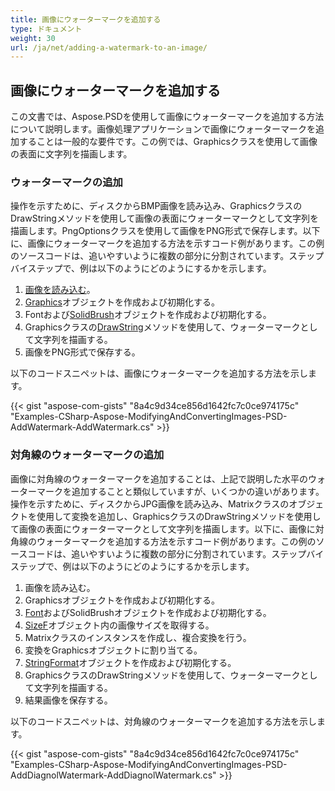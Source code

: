 ```yaml
---
title: 画像にウォーターマークを追加する
type: ドキュメント
weight: 30
url: /ja/net/adding-a-watermark-to-an-image/
---
```


## **画像にウォーターマークを追加する**
この文書では、Aspose.PSDを使用して画像にウォーターマークを追加する方法について説明します。画像処理アプリケーションで画像にウォーターマークを追加することは一般的な要件です。この例では、Graphicsクラスを使用して画像の表面に文字列を描画します。

### **ウォーターマークの追加**
操作を示すために、ディスクからBMP画像を読み込み、GraphicsクラスのDrawStringメソッドを使用して画像の表面にウォーターマークとして文字列を描画します。PngOptionsクラスを使用して画像をPNG形式で保存します。以下に、画像にウォーターマークを追加する方法を示すコード例があります。この例のソースコードは、追いやすいように複数の部分に分割されています。ステップバイステップで、例は以下のようにどのようにするかを示します。

1. [画像を読み込む](https://reference.aspose.com/psd/net/aspose.psd.image/load/methods/2)。
1. [Graphics](https://reference.aspose.com/psd/net/aspose.psd/graphics)オブジェクトを作成および初期化する。
1. Fontおよび[SolidBrush](https://reference.aspose.com/psd/net/aspose.psd.brushes/solidbrush)オブジェクトを作成および初期化する。
1. Graphicsクラスの[DrawString](https://reference.aspose.com/psd/net/aspose.psd/graphics/methods/drawstring)メソッドを使用して、ウォーターマークとして文字列を描画する。
1. 画像をPNG形式で保存する。

以下のコードスニペットは、画像にウォーターマークを追加する方法を示します。


{{< gist "aspose-com-gists" "8a4c9d34ce856d1642fc7c0ce974175c" "Examples-CSharp-Aspose-ModifyingAndConvertingImages-PSD-AddWatermark-AddWatermark.cs" >}}

### **対角線のウォーターマークの追加**
画像に対角線のウォーターマークを追加することは、上記で説明した水平のウォーターマークを追加することと類似していますが、いくつかの違いがあります。操作を示すために、ディスクからJPG画像を読み込み、Matrixクラスのオブジェクトを使用して変換を追加し、GraphicsクラスのDrawStringメソッドを使用して画像の表面にウォーターマークとして文字列を描画します。以下に、画像に対角線のウォーターマークを追加する方法を示すコード例があります。この例のソースコードは、追いやすいように複数の部分に分割されています。ステップバイステップで、例は以下のようにどのようにするかを示します。

1. 画像を読み込む。
1. Graphicsオブジェクトを作成および初期化する。
1. [Font](https://reference.aspose.com/psd/net/aspose.psd/font)およびSolidBrushオブジェクトを作成および初期化する。
1. [SizeF](https://reference.aspose.com/psd/net/aspose.psd/sizef)オブジェクト内の画像サイズを取得する。
1. Matrixクラスのインスタンスを作成し、複合変換を行う。
1. 変換をGraphicsオブジェクトに割り当てる。
1. [StringFormat](https://reference.aspose.com/psd/net/aspose.psd/stringformat)オブジェクトを作成および初期化する。
1. GraphicsクラスのDrawStringメソッドを使用して、ウォーターマークとして文字列を描画する。
1. 結果画像を保存する。

以下のコードスニペットは、対角線のウォーターマークを追加する方法を示します。


{{< gist "aspose-com-gists" "8a4c9d34ce856d1642fc7c0ce974175c" "Examples-CSharp-Aspose-ModifyingAndConvertingImages-PSD-AddDiagnolWatermark-AddDiagnolWatermark.cs" >}}
